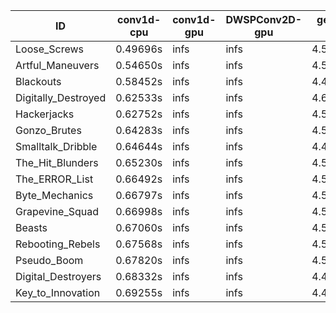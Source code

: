 |ID|conv1d-cpu|conv1d-gpu|DWSPConv2D-gpu|gemm-gpu|avg|
|-|-|-|-|-|-|
|Loose_Screws|0.49696s|infs|infs|4.52546s|infs|
|Artful_Maneuvers|0.54650s|infs|infs|4.51880s|infs|
|Blackouts|0.58452s|infs|infs|4.49645s|infs|
|Digitally_Destroyed|0.62533s|infs|infs|4.65040s|infs|
|Hackerjacks|0.62752s|infs|infs|4.51132s|infs|
|Gonzo_Brutes|0.64283s|infs|infs|4.50655s|infs|
|Smalltalk_Dribble|0.64644s|infs|infs|4.45523s|infs|
|The_Hit_Blunders|0.65230s|infs|infs|4.50696s|infs|
|The_ERROR_List|0.66492s|infs|infs|4.51951s|infs|
|Byte_Mechanics|0.66797s|infs|infs|4.51495s|infs|
|Grapevine_Squad|0.66998s|infs|infs|4.52843s|infs|
|Beasts|0.67060s|infs|infs|4.52421s|infs|
|Rebooting_Rebels|0.67568s|infs|infs|4.50923s|infs|
|Pseudo_Boom|0.67820s|infs|infs|4.51429s|infs|
|Digital_Destroyers|0.68332s|infs|infs|4.49646s|infs|
|Key_to_Innovation|0.69255s|infs|infs|4.49565s|infs|
